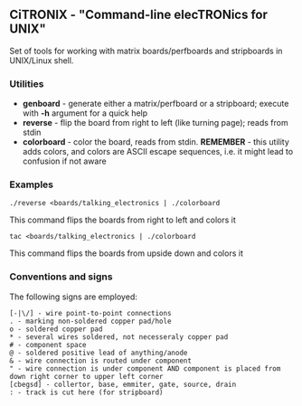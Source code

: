 ## CiTRONIX - "Command-line elecTRONics for UNIX"
Set of tools for working with matrix boards/perfboards and stripboards in UNIX/Linux
shell.

### Utilities

- **genboard** - generate either a matrix/perfboard or a stripboard; execute with
**-h** argument for a quick help
- **reverse** - flip the board from right to left (like turning page); reads from
stdin
- **colorboard** - color the board, reads from stdin. **REMEMBER** - this utility
adds colors, and colors are ASCII escape sequences, i.e. it might lead to
confusion if not aware

### Examples

    ./reverse <boards/talking_electronics | ./colorboard

This command flips the boards from right to left and colors it

    tac <boards/talking_electronics | ./colorboard

This command flips the boards from upside down and colors it

### Conventions and signs
The following signs are employed:

    [-|\/] - wire point-to-point connections
    . - marking non-soldered copper pad/hole
    o - soldered copper pad
    * - several wires soldered, not necesseraly copper pad
    # - component space
    @ - soldered positive lead of anything/anode
    & - wire connection is routed under component
    " - wire connection is under component AND component is placed from down right corner to upper left corner
    [cbegsd] - collertor, base, emmiter, gate, source, drain
    : - track is cut here (for stripboard)
